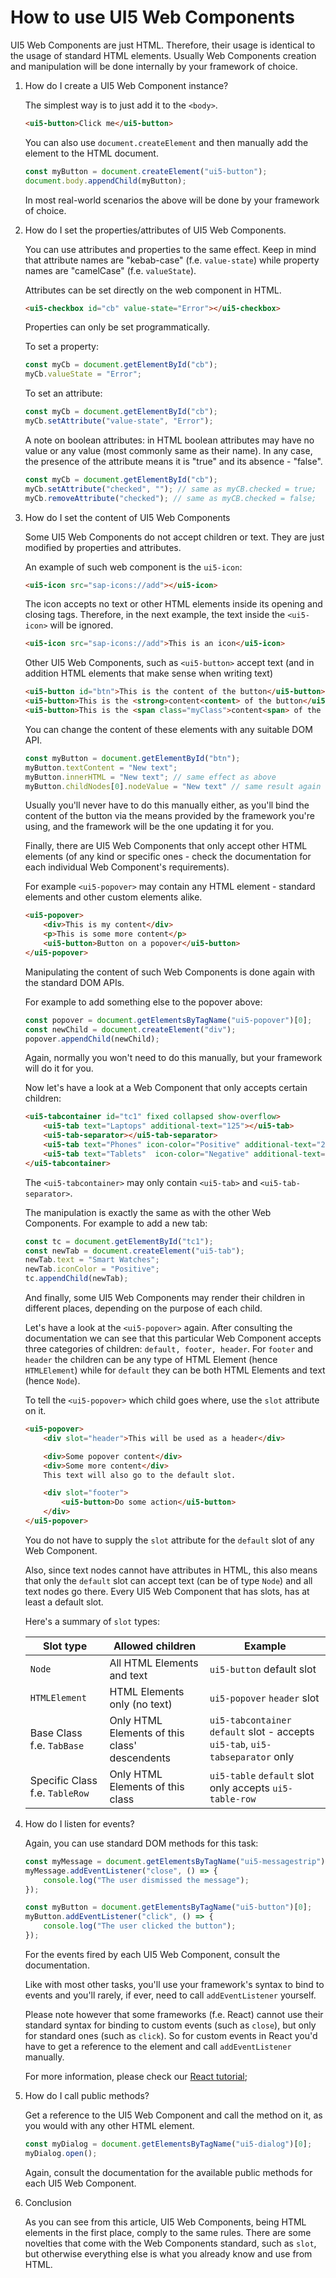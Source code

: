 # How to use UI5 Web Components

UI5 Web Components are just HTML. Therefore, their usage is identical
to the usage of standard HTML elements. Usually Web Components creation and manipulation
will be done internally by your framework of choice.

1. How do I create a UI5 Web Component instance?
	
	The simplest way is to just add it to the ```<body>```. 
	
	```html
	<ui5-button>Click me</ui5-button>
	```
	
	You can also use ```document.createElement``` and then manually add 
	the element to the HTML document.
	
	```js
	const myButton = document.createElement("ui5-button");
	document.body.appendChild(myButton);
	```
	
	In most real-world scenarios the above will be done by your framework of choice.

2. How do I set the properties/attributes of UI5 Web Components.

	You can use attributes and properties to the same effect. Keep in mind that attribute
	names are "kebab-case" (f.e. ```value-state```) while property names are "camelCase" (f.e. ```valueState```).
	
	Attributes can be set directly on the web component in HTML.
	
	```html
	<ui5-checkbox id="cb" value-state="Error"></ui5-checkbox>
	```
	
	Properties can only be set programmatically.
	
	To set a property:
	
	```js
	const myCb = document.getElementById("cb");
	myCb.valueState = "Error";
	```
	
	To set an attribute:
	
	```js
	const myCb = document.getElementById("cb");
	myCb.setAttribute("value-state", "Error");
	```
	
	A note on boolean attributes: in HTML boolean attributes may have no value
	or any value (most commonly same as their name). In any case, the presence of the attribute
	means it is "true" and its absence - "false".
	
	```js
	const myCb = document.getElementById("cb");
	myCb.setAttribute("checked", ""); // same as myCB.checked = true;
	myCb.removeAttribute("checked"); // same as myCB.checked = false;
	```

3. How do I set the content of UI5 Web Components

	Some UI5 Web Components do not accept children or text. They are just modified by 
	properties and attributes.
	
	An example of such web component is the ```ui5-icon```:
	
	```html
	<ui5-icon src="sap-icons://add"></ui5-icon>
	```
	
	The icon accepts no text or other HTML elements inside its opening and closing tags.
	Therefore, in the next example, the text inside the ```<ui5-icon>``` will be ignored.
	
	```html
	<ui5-icon src="sap-icons://add">This is an icon</ui5-icon>
	```
	
	Other UI5 Web Components, such as ```<ui5-button>``` accept text (and in addition HTML elements that make sense when writing text)
	
	```html
	<ui5-button id="btn">This is the content of the button</ui5-button>
	<ui5-button>This is the <strong>content<content> of the button</ui5-button>
	<ui5-button>This is the <span class="myClass">content<span> of the button</ui5-button>
	```
	
	You can change the content of these elements with any suitable DOM API.
	
	```js
	const myButton = document.getElementById("btn");
	myButton.textContent = "New text";
	myButton.innerHTML = "New text"; // same effect as above
	myButton.childNodes[0].nodeValue = "New text" // same result again
	```
	
	Usually you'll never have to do this manually either, as you'll bind the content of the button via the means
	provided by the framework you're using, and the framework will be the one updating it for you.
	
	Finally, there are UI5 Web Components that only accept other HTML elements (of any kind or specific ones - check the
	documentation for each individual Web Component's requirements).
	
	For example ```<ui5-popover>``` may contain any HTML element - standard elements and other custom elements alike.
	
	```html
	<ui5-popover>
		<div>This is my content</div>
		<p>This is some more content</p>
		<ui5-button>Button on a popover</ui5-button>
	</ui5-popover>
	```
	
	Manipulating the content of such Web Components is done again with the standard DOM APIs.
	
	For example to add something else to the popover above:
	
	```js
	const popover = document.getElementsByTagName("ui5-popover")[0];
	const newChild = document.createElement("div");
	popover.appendChild(newChild);
	```
	
	Again, normally you won't need to do this manually, but your framework will do it for you.
	
	Now let's have a look at a Web Component that only accepts certain children:
	
	```html
	<ui5-tabcontainer id="tc1" fixed collapsed show-overflow>
		<ui5-tab text="Laptops" additional-text="125"></ui5-tab>
		<ui5-tab-separator></ui5-tab-separator>
		<ui5-tab text="Phones" icon-color="Positive" additional-text="25"></ui5-tab>
		<ui5-tab text="Tablets"  icon-color="Negative" additional-text="40"></ui5-tab>
	</ui5-tabcontainer>
	```
	
	The ```<ui5-tabcontainer>``` may only contain ```<ui5-tab>``` and ```<ui5-tab-separator>```.
	
	The manipulation is exactly the same as with the other Web Components. For example to add a new tab:
	
	```js
	const tc = document.getElementById("tc1");
	const newTab = document.createElement("ui5-tab");
	newTab.text = "Smart Watches";
	newTab.iconColor = "Positive";
	tc.appendChild(newTab);
	```
	
	And finally, some UI5 Web Components may render their children in different places, depending on the purpose
	of each child.
	
	Let's have a look at the ```<ui5-popover>``` again. After consulting the documentation we can see that this particular
	Web Component accepts three categories of children: ```default, footer, header```. For ```footer``` and ```header``` 
	the children can be any type of HTML Element (hence ```HTMLElement```) while for ```default``` they can be both 
	HTML Elements and text (hence ```Node```).
	
	To tell the ```<ui5-popover>``` which child goes where, use the ```slot``` attribute on it.
	
	```html
	<ui5-popover>
		<div slot="header">This will be used as a header</div>
	
		<div>Some popover content</div>
		<div>Some more content</div>
		This text will also go to the default slot.
	
		<div slot="footer">
			<ui5-button>Do some action</ui5-button>
		</div>
	</ui5-popover>
	```
	
	You do not have to supply the ```slot``` attribute for the ```default``` slot of any Web Component.
	
	Also, since text nodes cannot have attributes in HTML, this also means that only the ```default``` slot can
	accept text (can be of type ```Node```) and all text nodes go there. Every UI5 Web Component that has slots,
	has at least a default slot.
	
	Here's a summary of ```slot``` types:
	
	| Slot type | Allowed children | Example |
	|-----------|------------------|---------|
	| ```Node``` | All HTML Elements and text | ```ui5-button``` default slot |
	| ```HTMLElement``` | HTML Elements only (no text) | ```ui5-popover``` ```header``` slot |
	| Base Class f.e. ```TabBase``` | Only HTML Elements of this class' descendents | ```ui5-tabcontainer``` ```default``` slot - accepts ```ui5-tab```, ```ui5-tabseparator``` only |
	| Specific Class f.e. ```TableRow``` | Only HTML Elements of this class | ```ui5-table``` ```default``` slot only accepts ```ui5-table-row``` | 
	
4. How do I listen for events?

	Again, you can use standard DOM methods for this task:
	
	```js
	const myMessage = document.getElementsByTagName("ui5-messagestrip")[0];
	myMessage.addEventListener("close", () => {
		console.log("The user dismissed the message");
	});

	const myButton = document.getElementsByTagName("ui5-button")[0];
	myButton.addEventListener("click", () => {
		console.log("The user clicked the button");
	});
	```
	
	For the events fired by each UI5 Web Component, consult the documentation.
	
	Like with most other tasks, you'll use your framework's syntax to bind to events and you'll rarely,
	if ever, need to call ```addEventListener``` yourself.

	Please note however that some frameworks (f.e. React) cannot use their standard syntax
	for binding to custom events (such as ```close```), but only for standard ones (such as ```click```). 
	So for custom events in React you'd have to get a reference to the element and call ```addEventListener``` manually.
	
	For more information, please check our [React tutorial](React-tutorial.md);

5. How do I call public methods?

	Get a reference to the UI5 Web Component and call the method on it, as you would with any other HTML element.
	
	```js
	const myDialog = document.getElementsByTagName("ui5-dialog")[0];
	myDialog.open();
	```
	
	Again, consult the documentation for the available public methods for each UI5 Web Component.

6. Conclusion

	As you can see from this article, UI5 Web Components, being HTML elements in the first place,
	comply to the same rules. There are some novelties that come with the Web Components standard, 
	such as ```slot```, but otherwise everything else is what you already know and use from HTML.
